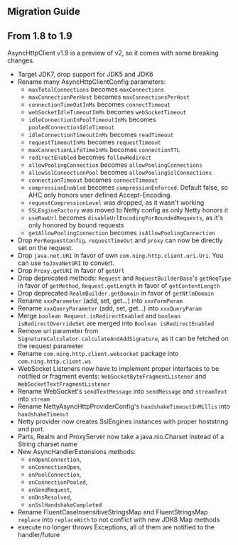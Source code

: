 Migration Guide
---------------

## From 1.8 to 1.9

AsyncHttpClient v1.9 is a preview of v2, so it comes with some breaking changes.

* Target JDK7, drop support for JDK5 and JDK6
* Rename many AsyncHttpClientConfig parameters:
  * `maxTotalConnections` becomes `maxConnections`
  * `maxConnectionPerHost` becomes `maxConnectionsPerHost`
  * `connectionTimeOutInMs` becomes `connectTimeout`
  * `webSocketIdleTimeoutInMs` becomes `webSocketTimeout`
  * `idleConnectionInPoolTimeoutInMs` becomes `pooledConnectionIdleTimeout`
  * `idleConnectionTimeoutInMs` becomes `readTimeout`
  * `requestTimeoutInMs` becomes `requestTimeout`
  * `maxConnectionLifeTimeInMs` becomes `connectionTTL`
  * `redirectEnabled` becomes `followRedirect`
  * `allowPoolingConnection` becomes `allowPoolingConnections`
  * `allowSslConnectionPool` becomes `allowPoolingSslConnections`
  * `connectionTimeout` becomes `connectTimeout`
  * `compressionEnabled` becomes `compressionEnforced`. Default false, so AHC only honors user defined Accept-Encoding.
  * `requestCompressionLevel` was dropped, as it wasn't working
  * `SSLEngineFactory` was moved to Netty config as only Netty honors it
  * `useRawUrl` becomes `disableUrlEncodingForBoundedRequests`, as it's only honored by bound requests
  * `getAllowPoolingConnection` becomes `isAllowPoolingConnection`
* Drop `PerRequestConfig`. `requestTimeOut` and `proxy` can now be directly set on the request.
* Drop `java.net.URI` in favor of own `com.ning.http.client.uri.Uri`. You can use `toJavaNetURI` to convert.
* Drop `Proxy.getURI` in favor of `getUrl`
* Drop deprecated methods: `Request` and `RequestBuilderBase`'s `getReqType` in favor of `getMethod`, `Request.getLength` in favor of `getContentLength`
* Drop deprecated `RealmBuilder.getDomain` in favor of `getNtlmDomain`
* Rename `xxxParameter` (add, set, get...) into `xxxFormParam`
* Rename `xxxQueryParameter` (add, set, get...) into `xxxQueryParam`
* Merge `boolean Request.isRedirectEnabled` and `boolean isRedirectOverrideSet` are merged into `Boolean isRedirectEnabled`
* Remove url parameter from `SignatureCalculator.calculateAndAddSignature`, as it can be fetched on the request parameter
* Rename `com.ning.http.client.websocket` package into `com.ning.http.client.ws`
* WebSocket Listeners now have to implement proper interfaces to be notified or fragment events: `WebSocketByteFragmentListener` and `WebSocketTextFragmentListener`
* Rename WebSocket's `sendTextMessage` into `sendMessage` and `streamText` into `stream`
* Rename NettyAsyncHttpProviderConfig's `handshakeTimeoutInMillis` into `handshakeTimeout`
* Netty provider now creates SslEngines instances with proper hoststring and port.
* Parts, Realm and ProxyServer now take a java.nio.Charset instead of a String charset name
* New AsyncHandlerExtensions methods:
  * `onOpenConnection`,
  * `onConnectionOpen`,
  * `onPoolConnection`,
  * `onConnectionPooled`,
  * `onSendRequest`,
  * `onDnsResolved`,
  * `onSslHandshakeCompleted`
* Rename FluentCaseInsensitiveStringsMap and FluentStringsMap `replace` into `replaceWith` to not conflict with new JDK8 Map methods
* execute no longer throws Exceptions, all of them are notified to the handler/future

